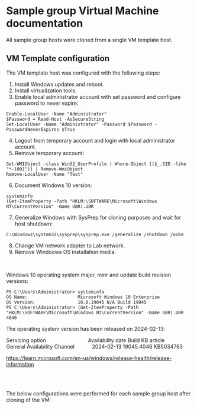# Sample group Virtual Machine documentation

All sample group hosts were cloned from a single VM template host. <br>

## VM Template configuration

The VM template host was configured with the following steps:

1. Install Windows updates and reboot.
2. Install virtualization tools.
3. Enable local administrator account with set password and configure password to never expire:
```
Enable-LocalUser -Name "Administrator"
$Password = Read-Host -AsSecureString
Set-LocalUser -Name "Administrator" -Password $Password -PasswordNeverExpires $True
``` 
4. Logout from temporary account and login with local administrator account.
5. Remove temporary account:
```
Get-WMIObject -class Win32_UserProfile | Where-Object {($_.SID -like "*-1001")} | Remove-WmiObject
Remove-LocalUser -Name "Test"
``` 
6. Document Windows 10 version:
```
systeminfo
(Get-ItemProperty -Path "HKLM:\SOFTWARE\Microsoft\Windows NT\CurrentVersion" -Name UBR).UBR
```
7. Generalize Windows with SysPrep for cloning purposes and wait for host shutdown:
```
C:\Windows\system32\sysprep\sysprep.exe /generalize /shutdown /oobe
```
8. Change VM network adapter to Lab network.
9. Remove Windoows OS installation media.
   
<br>

Windows 10 operating system major, minr and update build revision versions:

```
PS C:\Users\Administrator> systeminfo
OS Name:                   Microsoft Windows 10 Enterprise
OS Version:                10.0.19045 N/A Build 19045
PS C:\Users\Administrator> (Get-ItemProperty -Path "HKLM:\SOFTWARE\Microsoft\Windows NT\CurrentVersion" -Name UBR).UBR
4046
```

The operating system version has been released on 2024-02-13:

Servicing option &ensp; &ensp; &ensp; &ensp; &ensp; &ensp; &ensp; &ensp; &ensp; &ensp; Availability date 	Build 	KB article<br>
General Availability Channel &ensp; &ensp; &ensp; &ensp; 2024-02-13 	19045.4046 	KB5034763

https://learn.microsoft.com/en-us/windows/release-health/release-information


<br>
<br>

The below configurations were performed for each sample group host after cloning of the VM:




